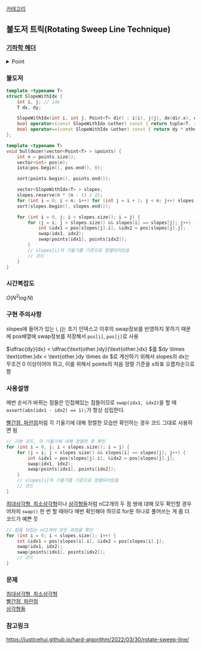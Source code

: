 [카테고리](/README.md)
## 불도저 트릭(Rotating Sweep Line Technique)
### [기하학 헤더](/기하학/Geometry%20Header.md)
<details>
<summary>Point</summary>

```cpp
template <typename T>
struct Point {
    T x, y;
    
    bool operator<(const Point &other) const { return tie(x, y) < tie(other.x, other.y); }
    Point operator-(const Point &other) const { return {x - other.x, y - other.y}; }
};
```
</details>

### 불도저
```cpp
template <typename T>
struct SlopeWithIdx {
    int i, j; // idx
    T dx, dy;

    SlopeWithIdx(int i, int j, Point<T> dir) : i(i), j(j), dx(dir.x), dy(dir.y) {}
    bool operator<(const SlopeWithIdx &other) const { return tuple<T, int, int>{dy * other.dx, i, j} < tuple<T, int, int>{other.dy * dx, other.i, other.j}; }
    bool operator==(const SlopeWithIdx &other) const { return dy * other.dx == other.dy * dx; }
};

template <typename T>
void bulldozer(vector<Point<T> > &points) {
    int n = points.size();
    vector<int> pos(n);
    iota(pos.begin(), pos.end(), 0);

    sort(points.begin(), points.end());

    vector<SlopeWithIdx<T> > slopes;
    slopes.reserve(n * (n - 1) / 2);
    for (int i = 0; i < n; i++) for (int j = i + 1; j < n; j++) slopes.emplace_back(i, j, points[j] - points[i]);
    sort(slopes.begin(), slopes.end());

    for (int i = 0, j; i < slopes.size(); i = j) {
        for (j = i; j < slopes.size() && slopes[i] == slopes[j]; j++) {
            int &idx1 = pos[slopes[j].i], &idx2 = pos[slopes[j].j];
            swap(idx1, idx2);
            swap(points[idx1], points[idx2]);
        }
        // slopes[i]의 기울기를 기준으로 정렬되어있음
        // 코드
    }
}
```
### 시간복잡도
$O(N^2 \log{N})$   

### 구현 주의사항
slopes에 들어가 있는 i, j는 초기 인덱스고 이후의 swap정보를 반영하지 못하기 때문에 pos배열에 swap정보를 저장해서 `pos[i]`, `pos[j]`로 사용   

$\dfrac{dy}{dx} < \dfrac{\text{other.}dy}{\text{other.}dx} $를 $dy \times \text{other.}dx < \text{other.}dy \times dx $로 계산하기 위해서 slopes의 dx는 무조건 0 이상이어야 하고, 이를 위해서 points의 처음 정렬 기준을 x좌표 오름차순으로 함   

### 사용설명
매번 순서가 바뀌는 점들은 인접해있는 점들이므로 `swap(idx1, idx2)`을 할 때 `assert(abs(idx1 - idx2) == 1);`가 항상 성립한다.   

[빨간점, 파란점](https://www.acmicpc.net/problem/3121)처럼 각 기울기에 대해 정렬한 모습만 확인하는 경우 코드 그대로 사용하면 됨
```cpp
// 기본 코드, 각 기울기에 대해 정렬한 후 확인
for (int i = 0, j; i < slopes.size(); i = j) {
    for (j = i; j < slopes.size() && slopes[i] == slopes[j]; j++) {
        int &idx1 = pos[slopes[j].i], &idx2 = pos[slopes[j].j];
        swap(idx1, idx2);
        swap(points[idx1], points[idx2]);
    }
    // slopes[i]의 기울기를 기준으로 정렬되어있음
    // 코드
}
```
[최대삼각형, 최소삼각형](https://www.acmicpc.net/problem/9484)이나 [삼각형들](https://www.acmicpc.net/problem/25415)처럼 nC2개의 두 점 쌍에 대해 모두 확인할 경우 어차피 `swap()` 한 번 할 때마다 매번 확인해야 하므로 for문 하나로 풀어쓰는 게 좀 더 코드가 예쁜 듯
```cpp
// 점들 뒤집는 nC2개의 모든 과정을 확인
for (int i = 0; i < slopes.size(); i++) {
    int &idx1 = pos[slopes[i].i], &idx2 = pos[slopes[i].j];
    swap(idx1, idx2);
    swap(points[idx1], points[idx2]);
    // 코드
}
```
### 문제
[최대삼각형, 최소삼각형](https://www.acmicpc.net/problem/9484)   
[빨간점, 파란점](https://www.acmicpc.net/problem/3121)   
[삼각형들](https://www.acmicpc.net/problem/25415)   

### 참고링크
https://justicehui.github.io/hard-algorithm/2022/03/30/rotate-sweep-line/   